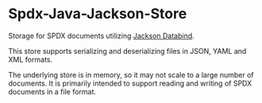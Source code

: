 # Spdx-Java-Jackson-Store
Storage for SPDX documents utilizing [Jackson Databind](https://github.com/FasterXML/jackson-databind).

This store supports serializing and deserializing files in JSON, YAML and XML formats.

The underlying store is in memory, so it may not scale to a large number of documents. It is primarily intended to support reading and writing of SPDX documents in a file format.